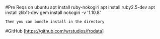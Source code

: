 #Pre Reqs on ubuntu
    apt install ruby-nokogiri
    apt install ruby2.5-dev
    apt install zlib1t-dev
    gem install nokogiri -v '1.10.8'
    
    Then you can bundle install in the directory


#GitHub
[https://github.com/wrstudios/frodata]